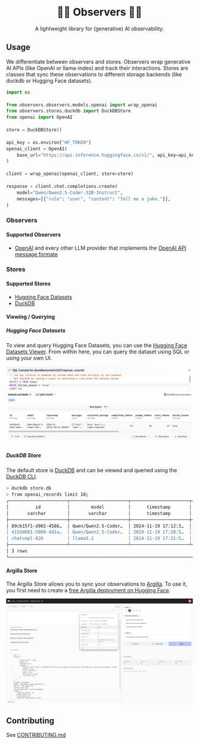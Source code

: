 <div align="center">

<h1>🤗🔭 Observers 🔭🤗</h1>

A lightweight library for (generative) AI observability.

</div>

## Usage

We differentiate between observers and stores. Observers wrap generative AI APIs (like OpenAI or llama-index) and track their interactions. Stores are classes that sync these observations to different storage backends (like duckdb or Hugging Face datasets).

```python
import os

from observers.observers.models.openai import wrap_openai
from observers.stores.duckdb import DuckDBStore
from openai import OpenAI

store = DuckDBStore()

api_key = os.environ["HF_TOKEN"]
openai_client = OpenAI(
    base_url="https://api-inference.huggingface.co/v1/", api_key=api_key
)

client = wrap_openai(openai_client, store=store)

response = client.chat.completions.create(
    model="Qwen/Qwen2.5-Coder-32B-Instruct",
    messages=[{"role": "user", "content": "Tell me a joke."}],
)
```

### Observers

#### Supported Observers

- [OpenAI](https://openai.com/) and every other LLM provider that implements the [OpenAI API message formate](https://platform.openai.com/docs/api-reference)

### Stores

#### Supported Stores

- [Hugging Face Datasets](https://huggingface.co/docs/huggingface_hub/en/package_reference/io-management#datasets)
- [DuckDB](https://duckdb.org/)

#### Viewing / Querying

##### Hugging Face Datasets

To view and query Hugging Face Datasets, you can use the [Hugging Face Datasets Viewer](https://huggingface.co/docs/hub/en/datasets-viewer). From within here, you can query the dataset using SQL or using your own UI.

![Hugging Face Datasets Viewer](./assets/datasets.png)

##### DuckDB Store

The default store is [DuckDB](https://duckdb.org/) and can be viewed and queried using the [DuckDB CLI](https://duckdb.org/#quickinstall).

```bash
> duckdb store.db
> from openai_records limit 10;
┌──────────────────────┬──────────────────────┬──────────────────────┬──────────────────────┬───┬─────────┬──────────────────────┬───────────┐
│          id          │        model         │      timestamp       │       messages       │ … │  error  │     raw_response     │ synced_at │
│       varchar        │       varchar        │      timestamp       │ struct("role" varc…  │   │ varchar │         json         │ timestamp │
├──────────────────────┼──────────────────────┼──────────────────────┼──────────────────────┼───┼─────────┼──────────────────────┼───────────┤
│ 89cb15f1-d902-4586…  │ Qwen/Qwen2.5-Coder…  │ 2024-11-19 17:12:3…  │ [{'role': user, 'c…  │ … │         │ {"id": "", "choice…  │           │
│ 415dd081-5000-4d1a…  │ Qwen/Qwen2.5-Coder…  │ 2024-11-19 17:28:5…  │ [{'role': user, 'c…  │ … │         │ {"id": "", "choice…  │           │
│ chatcmpl-926         │ llama3.1             │ 2024-11-19 17:31:5…  │ [{'role': user, 'c…  │ … │         │ {"id": "chatcmpl-9…  │           │
├──────────────────────┴──────────────────────┴──────────────────────┴──────────────────────┴───┴─────────┴──────────────────────┴───────────┤
│ 3 rows                                                                                                                16 columns (7 shown) │
└────────────────────────────────────────────────────────────────────────────────────────────────────────────────────────────────────────────┘
```

#### Argilla Store

The Argilla Store allows you to sync your observations to [Argilla](https://argilla.io/). To use it, you first need to create a [free Argilla deployment on Hugging Face](https://docs.argilla.io/latest/getting_started/quickstart/).

![Argilla Store](./assets/argilla.png)

## Contributing

See [CONTRIBUTING.md](./CONTRIBUTING.md)
